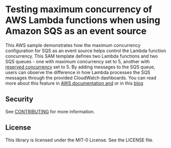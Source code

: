 # Testing maximum concurrency of AWS Lambda functions when using Amazon SQS as an event source

This AWS sample demonstrates how the maximum concurrency configuration for SQS as an event source helps control the Lambda function concurrency. This SAM template defines two Lambda functions and two SQS queues - one with maximum concurrency set to 5, another with [reserved concurrency](https://docs.aws.amazon.com/lambda/latest/operatorguide/reserved-concurrency.html) set to 5. By adding messages to the SQS queue, users can observe the difference in how Lambda processes the SQS messages  through the provided CloudWatch dashboards. You can read more about this feature in [AWS documentation and](tbd) or in this [blog](tbd)

## Security

See [CONTRIBUTING](CONTRIBUTING.md#security-issue-notifications) for more information.

## License

This library is licensed under the MIT-0 License. See the LICENSE file.

